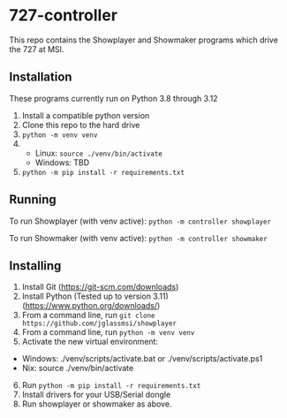# 727-controller

This repo contains the Showplayer and Showmaker programs which drive the 727 at MSI.

## Installation

These programs currently run on Python 3.8 through 3.12

 1. Install a compatible python version
 2. Clone this repo to the hard drive
 3. `python -m venv venv`
 4. 
    - Linux: `source ./venv/bin/activate`
    - Windows: TBD
 5. `python -m pip install -r requirements.txt`


 ## Running

 To run Showplayer (with venv active): `python -m controller showplayer`

 To run Showmaker (with venv active): `python -m controller showmaker`

 ## Installing

 1. Install Git (https://git-scm.com/downloads)
 2. Install Python (Tested up to version 3.11) (https://www.python.org/downloads/)
 3. From a command line, run `git clone https://github.com/jglassmsi/showplayer`
 4. From a command line, run `python -m venv venv`
 5. Activate the new virtual environment:
   - Windows: ./venv/scripts/activate.bat or ./venv/scripts/activate.ps1
   - Nix: source ./venv/bin/activate
 6. Run `python -m pip install -r requirements.txt`
 7. Install drivers for your USB/Serial dongle
 8. Run showplayer or showmaker as above.